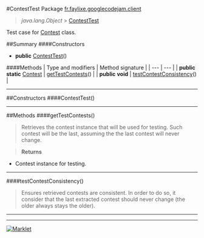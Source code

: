#ContestTest
Package [fr.faylixe.googlecodejam.client](README.md)<br>

> *java.lang.Object* > [ContestTest](ContestTest.md)

Test case for [Contest](Contest.md) class.

##Summary
####Constructors
* **public** [ContestTest](#contesttest)()

####Methods
| Type and modifiers | Method signature |
| --- | --- |
| **public static** [Contest](Contest.md) | [getTestContests](#gettestcontests)() |
| **public** **void** | [testContestConsistency](#testcontestconsistency)() |

---


##Constructors
####ContestTest()
> 


---


##Methods
####getTestContests()
> Retrieves the contest instance that will
 be used for testing. Such contest will be
 the last, assuming the the last contest
 will never change.

> **Returns**
* Contest instance for testing.


---

####testContestConsistency()
> Ensures retrieved contests are consistent.
 In order to do so, it consider that the last extracted
 contest should never change (the older always stays the older).


---

---

[![Marklet](https://img.shields.io/badge/Generated%20by-Marklet-green.svg)](https://github.com/Faylixe/marklet)
